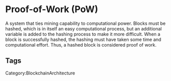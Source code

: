 # Proof-of-Work (PoW)

A system that ties mining capability to computational power. Blocks must be
hashed, which is in itself an easy computational process, but an additional
variable is added to the hashing process to make it more difficult. When a
block is successfully hashed, the hashing must have taken some time and
computational effort. Thus, a hashed block is considered proof of work.

## Tags

Category:BlockchainArchitecture
